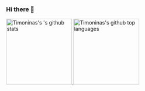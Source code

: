 ### Hi there 👋

<a href="https://github.com/timoninas">
    <img height="180em" src="https://github-readme-stats.vercel.app/api?username=timoninas&show_icons=true&count_private=true&theme=vue&disable_animations=true" alt="Timoninas's 's github stats" />
    <img height="180em" src="https://github-readme-stats.vercel.app/api/top-langs/?username=timoninas&langs_count=6&count_private=true&layout=compact&theme=vue&disable_animations=true" alt="Timoninas's github top languages"/>
</a>


<!--
**timoninas/timoninas** is a ✨ _special_ ✨ repository because its `README.md` (this file) appears on your GitHub profile.

Here are some ideas to get you started:

- 🔭 I’m currently working on ...
- 🌱 I’m currently learning ...
- 👯 I’m looking to collaborate on ...
- 🤔 I’m looking for help with ...
- 💬 Ask me about ...
- 📫 How to reach me: ...
- 😄 Pronouns: ...
- ⚡ Fun fact: ...
-->
